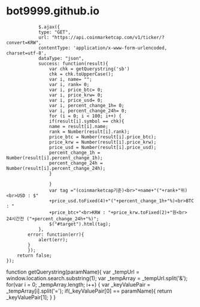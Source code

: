 # bot9999.github.io
				$.ajax({
                type: "GET",
                url: "https://api.coinmarketcap.com/v1/ticker/?convert=KRW",
				contentType: 'application/x-www-form-urlencoded, charset=utf-8',
                dataType: "json",
                success: function(result){
					var chk = getQuerystring('sb')
					chk = chk.toUpperCase();
					var i, name= "";
					var i, rank= 0;
					var i, price_btc= 0;
					var i, price_krw= 0;
					var i, price_usd= 0;
					var i, percent_change_1h= 0;
					var i, percent_change_24h= 0;
					for (i = 0; i < 100; i++) { 
					if(result[i].symbol == chk){
					name = result[i].name;
					rank = Number(result[i].rank);
					price_btc = Number(result[i].price_btc);
					price_krw = Number(result[i].price_krw);
					price_usd = Number(result[i].price_usd);
					percent_change_1h = Number(result[i].percent_change_1h);
					percent_change_24h = Number(result[i].percent_change_24h);
					}
					
					}
					var tag ="(coinmarketcap기준)<br>"+name+"("+rank+"위)<br>USD : $"
					+price_usd.toFixed(4)+"("+percent_change_1h+"%)<br>BTC : "
					+price_btc+"<br>KRW : "+price_krw.toFixed(2)+"원<br> 24시간전 ("+percent_change_24h+"%)";
					$("#target").html(tag);
                },
            error: function(err){
                alert(err);
            }
            });    
        return false;
	});
function getQuerystring(paramName){ 
var _tempUrl = window.location.search.substring(1);
var _tempArray = _tempUrl.split('&');
  for(var i = 0; _tempArray.length; i++) {
	 var _keyValuePair = _tempArray[i].split('=');
	 if(_keyValuePair[0] == paramName){ 
	 return _keyValuePair[1]; 
	 } 
  } 

